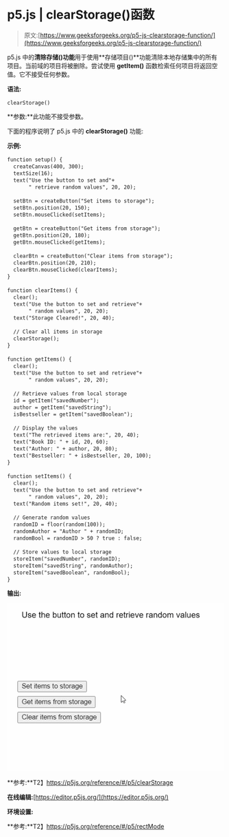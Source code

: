 # p5.js | clearStorage()函数

> 原文:[https://www.geeksforgeeks.org/p5-js-clearstorage-function/](https://www.geeksforgeeks.org/p5-js-clearstorage-function/)

p5.js 中的**清除存储()功能**用于使用**存储项目()**功能清除本地存储集中的所有项目。当前域的项目将被删除。尝试使用 **getItem()** 函数检索任何项目将返回空值。它不接受任何参数。

**语法:**

```
clearStorage()
```

**参数:**此功能不接受参数。

下面的程序说明了 p5.js 中的 **clearStorage()** 功能:

**示例:**

```
function setup() {
  createCanvas(400, 300);
  textSize(16);
  text("Use the button to set and"+
       " retrieve random values", 20, 20);

  setBtn = createButton("Set items to storage");
  setBtn.position(20, 150);
  setBtn.mouseClicked(setItems);

  getBtn = createButton("Get items from storage");
  getBtn.position(20, 180);
  getBtn.mouseClicked(getItems);

  clearBtn = createButton("Clear items from storage");
  clearBtn.position(20, 210);
  clearBtn.mouseClicked(clearItems);
}

function clearItems() {
  clear();
  text("Use the button to set and retrieve"+
       " random values", 20, 20);
  text("Storage Cleared!", 20, 40);

  // Clear all items in storage
  clearStorage();
}

function getItems() {
  clear();
  text("Use the button to set and retrieve"+ 
       " random values", 20, 20);

  // Retrieve values from local storage
  id = getItem("savedNumber");
  author = getItem("savedString");
  isBestseller = getItem("savedBoolean");

  // Display the values
  text("The retrieved items are:", 20, 40);
  text("Book ID: " + id, 20, 60);
  text("Author: " + author, 20, 80);
  text("Bestseller: " + isBestseller, 20, 100);
}

function setItems() {
  clear();
  text("Use the button to set and retrieve"+
       " random values", 20, 20);
  text("Random items set!", 20, 40);

  // Generate random values
  randomID = floor(random(100));
  randomAuthor = "Author " + randomID;
  randomBool = randomID > 50 ? true : false;

  // Store values to local storage
  storeItem("savedNumber", randomID);
  storeItem("savedString", randomAuthor);
  storeItem("savedBoolean", randomBool);
}
```

**输出:**

![clearStorage-btns](img/d976d041000923242dd811aa3345da21.png)

**参考:**T2】https://p5js.org/reference/#/p5/clearStorage

**在线编辑:**[https://editor.p5js.org/](https://editor.p5js.org/)

**环境设置:**

**参考:**T2】https://p5js.org/reference/#/p5/rectMode